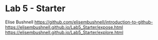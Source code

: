 # Lab 5 - Starter
Elise Bushnell
https://github.com/elisembushnell/introduction-to-github-
https://elisembushnell.github.io/Lab5_Starter/expose.html
https://elisembushnell.github.io/Lab5_Starter/explore.html